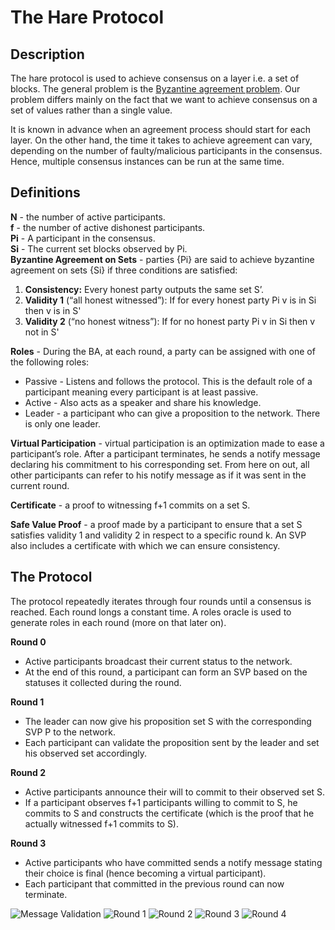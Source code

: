 # The Hare Protocol

## Description
The hare protocol is used to achieve consensus on a layer i.e. a set of blocks. The general problem is the [Byzantine agreement problem](https://en.wikipedia.org/wiki/Quantum_Byzantine_agreement). Our problem differs mainly on the fact that we want to achieve consensus on a set of values rather than a single value.

It is known in advance when an agreement process should start for each layer. On the other hand, the time it takes to achieve agreement can vary, depending on the number of faulty/malicious participants in the consensus. Hence,  multiple consensus instances can be run at the same time.


## Definitions
**N** - the number of active participants. <br />
**f** - the number of active dishonest participants. <br />
**Pi** - A participant in the consensus. <br />
**Si** - The current set blocks observed by Pi. <br />
**Byzantine Agreement on Sets** - parties {Pi} are said to achieve byzantine agreement on sets {Si} if three conditions are satisfied:
1. **Consistency:** Every honest party outputs the same set S’.
2. **Validity 1** (“all honest witnessed”): If for every honest party Pi v is in Si then v is in S'
3. **Validity 2** (“no honest witness”): If for no honest party Pi v in Si then v not in S'

**Roles** - During the BA, at each round, a party can be assigned with one of the following roles:
* Passive - Listens and follows the protocol. This is the default role of a participant meaning every participant is at least passive.
* Active - Also acts as a speaker and share his knowledge.
* Leader - a participant who can give a proposition to the network. There is only one leader.

**Virtual Participation** - virtual participation is an optimization made to ease a participant’s role. After a participant terminates, he sends a notify message declaring his commitment to his corresponding set. From here on out, all other participants can refer to his notify message as if it was sent in the current round.

**Certificate** - a proof to witnessing f+1 commits on a set S.

**Safe Value Proof** - a proof made by a participant to ensure that a set S satisfies validity 1 and validity 2 in respect to a specific round k. An SVP also includes a certificate with which we can ensure consistency.

## The Protocol
The protocol repeatedly iterates through four rounds until a consensus is reached. Each round longs a constant time. A roles oracle is used to generate roles in each round (more on that later on).

**Round 0**
* Active participants broadcast their current status to the network.
* At the end of this round, a participant can form an SVP based on the statuses it collected during the round.

**Round 1**
* The leader can now give his proposition set S with the corresponding SVP P to the network.
* Each participant can validate the proposition sent by the leader and set his observed set accordingly.

**Round 2**
* Active participants announce their will to commit to their observed set S.
* If a participant observes f+1 participants willing to commit to S, he commits to S and constructs the certificate (which is the proof that he actually witnessed f+1 commits to S).

**Round 3**
* Active participants who have committed sends a notify message stating their choice is final (hence becoming a virtual participant).
* Each participant that committed in the previous round can now terminate.



![Message Validation](https://raw.githubusercontent.com/spacemeshos/protocol/hare/hare/svg/msg_validation.svg?sanitize=true)
![Round 1](https://raw.githubusercontent.com/spacemeshos/protocol/hare/hare/svg/round1.svg?sanitize=true)
![Round 2](https://raw.githubusercontent.com/spacemeshos/protocol/hare/hare/svg/round2.svg?sanitize=true)
![Round 3](https://raw.githubusercontent.com/spacemeshos/protocol/hare/hare/svg/round3.svg?sanitize=true)
![Round 4](https://raw.githubusercontent.com/spacemeshos/protocol/hare/hare/svg/round4.svg?sanitize=true)
